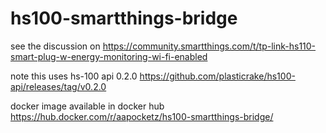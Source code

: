 # hs100-smartthings-bridge

see the discussion on https://community.smartthings.com/t/tp-link-hs110-smart-plug-w-energy-monitoring-wi-fi-enabled

note this uses hs-100 api 0.2.0 https://github.com/plasticrake/hs100-api/releases/tag/v0.2.0

docker image available in docker hub
https://hub.docker.com/r/aapocketz/hs100-smartthings-bridge/
